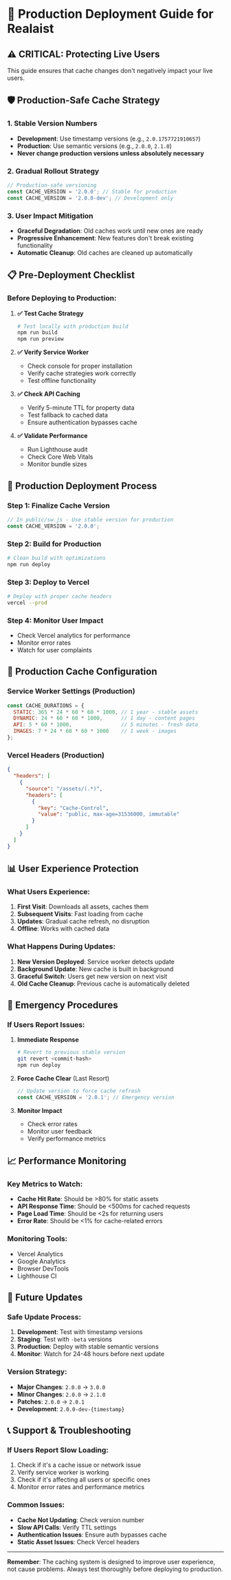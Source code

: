 # 🚀 Production Deployment Guide for Realaist

## ⚠️ CRITICAL: Protecting Live Users

This guide ensures that cache changes don't negatively impact your live users.

## 🛡️ Production-Safe Cache Strategy

### 1. **Stable Version Numbers**
- **Development**: Use timestamp versions (e.g., `2.0.1757721910657`)
- **Production**: Use semantic versions (e.g., `2.0.0`, `2.1.0`)
- **Never change production versions unless absolutely necessary**

### 2. **Gradual Rollout Strategy**
```javascript
// Production-safe versioning
const CACHE_VERSION = '2.0.0'; // Stable for production
const CACHE_VERSION = '2.0.0-dev'; // Development only
```

### 3. **User Impact Mitigation**
- **Graceful Degradation**: Old caches work until new ones are ready
- **Progressive Enhancement**: New features don't break existing functionality
- **Automatic Cleanup**: Old caches are cleaned up automatically

## 📋 Pre-Deployment Checklist

### Before Deploying to Production:

1. **✅ Test Cache Strategy**
   ```bash
   # Test locally with production build
   npm run build
   npm run preview
   ```

2. **✅ Verify Service Worker**
   - Check console for proper installation
   - Verify cache strategies work correctly
   - Test offline functionality

3. **✅ Check API Caching**
   - Verify 5-minute TTL for property data
   - Test fallback to cached data
   - Ensure authentication bypasses cache

4. **✅ Validate Performance**
   - Run Lighthouse audit
   - Check Core Web Vitals
   - Monitor bundle sizes

## 🚀 Production Deployment Process

### Step 1: Finalize Cache Version
```javascript
// In public/sw.js - Use stable version for production
const CACHE_VERSION = '2.0.0';
```

### Step 2: Build for Production
```bash
# Clean build with optimizations
npm run deploy
```

### Step 3: Deploy to Vercel
```bash
# Deploy with proper cache headers
vercel --prod
```

### Step 4: Monitor User Impact
- Check Vercel analytics for performance
- Monitor error rates
- Watch for user complaints

## 🔧 Production Cache Configuration

### Service Worker Settings (Production)
```javascript
const CACHE_DURATIONS = {
  STATIC: 365 * 24 * 60 * 60 * 1000, // 1 year - stable assets
  DYNAMIC: 24 * 60 * 60 * 1000,      // 1 day - content pages
  API: 5 * 60 * 1000,                // 5 minutes - fresh data
  IMAGES: 7 * 24 * 60 * 60 * 1000    // 1 week - images
};
```

### Vercel Headers (Production)
```json
{
  "headers": [
    {
      "source": "/assets/(.*)",
      "headers": [
        {
          "key": "Cache-Control",
          "value": "public, max-age=31536000, immutable"
        }
      ]
    }
  ]
}
```

## 📊 User Experience Protection

### What Users Experience:
1. **First Visit**: Downloads all assets, caches them
2. **Subsequent Visits**: Fast loading from cache
3. **Updates**: Gradual cache refresh, no disruption
4. **Offline**: Works with cached data

### What Happens During Updates:
1. **New Version Deployed**: Service worker detects update
2. **Background Update**: New cache is built in background
3. **Graceful Switch**: Users get new version on next visit
4. **Old Cache Cleanup**: Previous cache is automatically deleted

## 🚨 Emergency Procedures

### If Users Report Issues:

1. **Immediate Response**
   ```bash
   # Revert to previous stable version
   git revert <commit-hash>
   npm run deploy
   ```

2. **Force Cache Clear** (Last Resort)
   ```javascript
   // Update version to force cache refresh
   const CACHE_VERSION = '2.0.1'; // Emergency version
   ```

3. **Monitor Impact**
   - Check error rates
   - Monitor user feedback
   - Verify performance metrics

## 📈 Performance Monitoring

### Key Metrics to Watch:
- **Cache Hit Rate**: Should be >80% for static assets
- **API Response Time**: Should be <500ms for cached requests
- **Page Load Time**: Should be <2s for returning users
- **Error Rate**: Should be <1% for cache-related errors

### Monitoring Tools:
- Vercel Analytics
- Google Analytics
- Browser DevTools
- Lighthouse CI

## 🔮 Future Updates

### Safe Update Process:
1. **Development**: Test with timestamp versions
2. **Staging**: Test with `-beta` versions
3. **Production**: Deploy with stable semantic versions
4. **Monitor**: Watch for 24-48 hours before next update

### Version Strategy:
- **Major Changes**: `2.0.0` → `3.0.0`
- **Minor Changes**: `2.0.0` → `2.1.0`
- **Patches**: `2.0.0` → `2.0.1`
- **Development**: `2.0.0-dev-{timestamp}`

## 📞 Support & Troubleshooting

### If Users Report Slow Loading:
1. Check if it's a cache issue or network issue
2. Verify service worker is working
3. Check if it's affecting all users or specific ones
4. Monitor error rates and performance metrics

### Common Issues:
- **Cache Not Updating**: Check version number
- **Slow API Calls**: Verify TTL settings
- **Authentication Issues**: Ensure auth bypasses cache
- **Static Asset Issues**: Check Vercel headers

---

**Remember**: The caching system is designed to improve user experience, not cause problems. Always test thoroughly before deploying to production.
